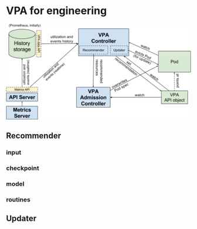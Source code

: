 # VPA for engineering


![vpa](vpa.png)

## Recommender

### input 
### checkpoint
### model
### routines

## Updater

